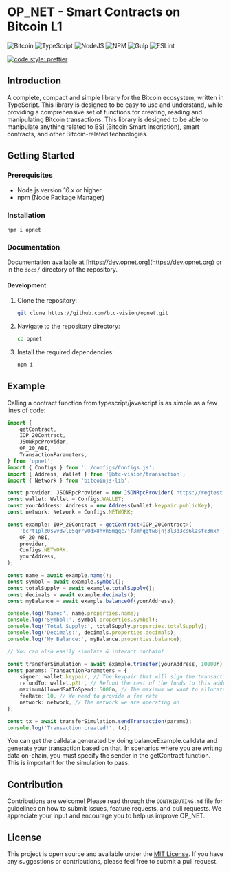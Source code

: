 # OP_NET - Smart Contracts on Bitcoin L1

![Bitcoin](https://img.shields.io/badge/Bitcoin-000?style=for-the-badge&logo=bitcoin&logoColor=white)
![TypeScript](https://img.shields.io/badge/TypeScript-007ACC?style=for-the-badge&logo=typescript&logoColor=white)
![NodeJS](https://img.shields.io/badge/Node%20js-339933?style=for-the-badge&logo=nodedotjs&logoColor=white)
![NPM](https://img.shields.io/badge/npm-CB3837?style=for-the-badge&logo=npm&logoColor=white)
![Gulp](https://img.shields.io/badge/GULP-%23CF4647.svg?style=for-the-badge&logo=gulp&logoColor=white)
![ESLint](https://img.shields.io/badge/ESLint-4B3263?style=for-the-badge&logo=eslint&logoColor=white)

[![code style: prettier](https://img.shields.io/badge/code_style-prettier-ff69b4.svg?style=flat-square)](https://github.com/prettier/prettier)

## Introduction

A complete, compact and simple library for the Bitcoin ecosystem, written in
TypeScript. This library is designed to be easy to use and understand, while
providing a comprehensive set of functions for creating, reading and
manipulating Bitcoin transactions. This library is designed to be able to
manipulate anything related to BSI (Bitcoin Smart Inscription), smart contracts,
and other Bitcoin-related technologies.

## Getting Started

### Prerequisites

- Node.js version 16.x or higher
- npm (Node Package Manager)

### Installation

```shell
npm i opnet
```

### Documentation

Documentation available at [https://dev.opnet.org](https://dev.opnet.org) or in
the `docs/` directory of the repository.

#### Development

1. Clone the repository:
    ```bash
    git clone https://github.com/btc-vision/opnet.git
    ```
2. Navigate to the repository directory:
    ```bash
    cd opnet
    ```
3. Install the required dependencies:
    ```bash
    npm i
    ```

## Example

Calling a contract function from typescript/javascript is as simple as a few
lines of code:

```typescript
import {
    getContract,
    IOP_20Contract,
    JSONRpcProvider,
    OP_20_ABI,
    TransactionParameters,
} from 'opnet';
import { Configs } from '../configs/Configs.js';
import { Address, Wallet } from '@btc-vision/transaction';
import { Network } from 'bitcoinjs-lib';

const provider: JSONRpcProvider = new JSONRpcProvider('https://regtest.opnet.org');
const wallet: Wallet = Configs.WALLET;
const yourAddress: Address = new Address(wallet.keypair.publicKey);
const network: Network = Configs.NETWORK;

const example: IOP_20Contract = getContract<IOP_20Contract>(
    'bcrt1plz0svv3wl05qrrv0dx8hvh5mgqc7jf3mhqgtw8jnj3l3d3cs6lzsfc3mxh',
    OP_20_ABI,
    provider,
    Configs.NETWORK,
    yourAddress,
);

const name = await example.name();
const symbol = await example.symbol();
const totalSupply = await example.totalSupply();
const decimals = await example.decimals();
const myBalance = await example.balanceOf(yourAddress);

console.log('Name:', name.properties.name);
console.log('Symbol:', symbol.properties.symbol);
console.log('Total Supply:', totalSupply.properties.totalSupply);
console.log('Decimals:', decimals.properties.decimals);
console.log('My Balance:', myBalance.properties.balance);

// You can also easily simulate & interact onchain!

const transferSimulation = await example.transfer(yourAddress, 10000n);
const params: TransactionParameters = {
    signer: wallet.keypair, // The keypair that will sign the transaction
    refundTo: wallet.p2tr, // Refund the rest of the funds to this address
    maximumAllowedSatToSpend: 5000n, // The maximum we want to allocate to this transaction in satoshis
    feeRate: 10, // We need to provide a fee rate
    network: network, // The network we are operating on
};

const tx = await transferSimulation.sendTransaction(params);
console.log('Transaction created!', tx);
```

You can get the calldata generated by doing balanceExample.calldata and generate
your transaction based on that. In scenarios where you are writing data
on-chain, you must specify the sender in the getContract function. This is
important for the simulation to pass.

## Contribution

Contributions are welcome! Please read through the `CONTRIBUTING.md` file for
guidelines on how to submit issues, feature requests, and pull requests. We
appreciate your input and encourage you to help us improve OP_NET.

## License

This project is open source and available under the [MIT License](LICENSE). If
you have any suggestions or contributions, please feel free to submit a pull
request.
